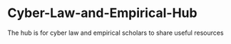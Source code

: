 # Cyber-Law-and-Empirical-Hub
The hub is for cyber law and empirical scholars to share useful resources

